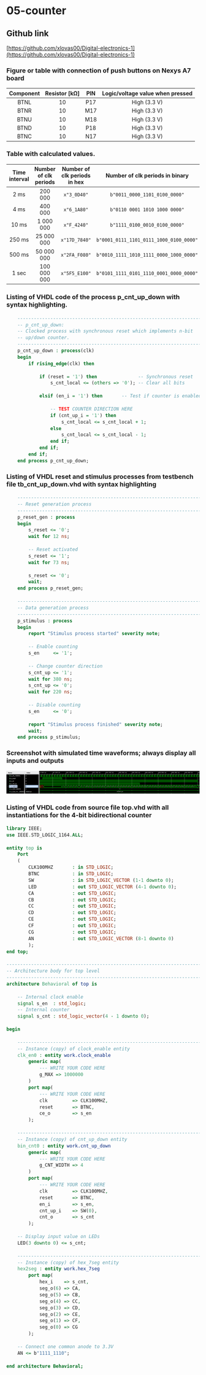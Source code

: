 # 05-counter
## Github link
[https://github.com/xlovas00/Digital-electronics-1](https://github.com/xlovas00/Digital-electronics-1)

### Figure or table with connection of push buttons on Nexys A7 board
| **Component** | **Resistor [kΩ]** | **PIN** | **Logic/voltage value when pressed** | 
| :-: | :-: | :-: | :-: |
| BTNL | 10 | P17 | High (3.3 V) |
| BTNR | 10 | M17 | High (3.3 V) |
| BTNU | 10 | M18 | High (3.3 V) |
| BTND | 10 | P18 | High (3.3 V) | 
| BTNC | 10 | N17 | High (3.3 V) |

### Table with calculated values.
   | **Time interval** | **Number of clk periods** | **Number of clk periods in hex** | **Number of clk periods in binary** |
   | :-: | :-: | :-: | :-: |
   | 2&nbsp;ms | 200 000 | `x"3_0D40"` | `b"0011_0000_1101_0100_0000"` |
   | 4&nbsp;ms | 400 000 | `x"6_1A80"` | `b"0110 0001 1010 1000 0000"` |
   | 10&nbsp;ms | 1 000 000 | `x"F_4240"` | `b"1111_0100_0010_0100_0000"` |
   | 250&nbsp;ms | 25 000 000 | `x"17D_7840"` | `b"0001_0111_1101_0111_1000_0100_0000"` |
   | 500&nbsp;ms | 50 000 000 | `x"2FA_F080"` | `b"0010_1111_1010_1111_0000_1000_0000"` |
   | 1&nbsp;sec | 100 000 000 | `x"5F5_E100"` | `b"0101_1111_0101_1110_0001_0000_0000"` |

### Listing of VHDL code of the process p_cnt_up_down with syntax highlighting.
```vhdl
    --------------------------------------------------------------------
    -- p_cnt_up_down:
    -- Clocked process with synchronous reset which implements n-bit 
    -- up/down counter.
    --------------------------------------------------------------------
    p_cnt_up_down : process(clk)
    begin
        if rising_edge(clk) then
        
            if (reset = '1') then               -- Synchronous reset
                s_cnt_local <= (others => '0'); -- Clear all bits

            elsif (en_i = '1') then       -- Test if counter is enabled
                
                -- TEST COUNTER DIRECTION HERE
                if (cnt_up_i = '1') then
                    s_cnt_local <= s_cnt_local + 1;
                else
                    s_cnt_local <= s_cnt_local - 1;
                end if;
            end if;
        end if;
    end process p_cnt_up_down;
```

### Listing of VHDL reset and stimulus processes from testbench file tb_cnt_up_down.vhd with syntax highlighting
```vhdl
    --------------------------------------------------------------------
    -- Reset generation process
    --------------------------------------------------------------------
    p_reset_gen : process
    begin
        s_reset <= '0';
        wait for 12 ns;
        
        -- Reset activated
        s_reset <= '1';
        wait for 73 ns;

        s_reset <= '0';
        wait;
    end process p_reset_gen;

    --------------------------------------------------------------------
    -- Data generation process
    --------------------------------------------------------------------
    p_stimulus : process
    begin
        report "Stimulus process started" severity note;

        -- Enable counting
        s_en     <= '1';
        
        -- Change counter direction
        s_cnt_up <= '1';
        wait for 380 ns;
        s_cnt_up <= '0';
        wait for 220 ns;

        -- Disable counting
        s_en     <= '0';

        report "Stimulus process finished" severity note;
        wait;
    end process p_stimulus;
```

### Screenshot with simulated time waveforms; always display all inputs and outputs
<img src="https://github.com/xlovas00/Digital-electronics-1/blob/main/Labs/05-counter/Images/timewaveforms.png">

### Listing of VHDL code from source file top.vhd with all instantiations for the 4-bit bidirectional counter
```vhdl
library IEEE;
use IEEE.STD_LOGIC_1164.ALL;

entity top is
    Port 
    ( 
        CLK100MHZ       : in STD_LOGIC;
        BTNC            : in STD_LOGIC;
        SW              : in STD_LOGIC_VECTOR (1-1 downto 0);
        LED             : out STD_LOGIC_VECTOR (4-1 downto 0);
        CA              : out STD_LOGIC;
        CB              : out STD_LOGIC;
        CC              : out STD_LOGIC;
        CD              : out STD_LOGIC;
        CE              : out STD_LOGIC;
        CF              : out STD_LOGIC;
        CG              : out STD_LOGIC;
        AN              : out STD_LOGIC_VECTOR (8-1 downto 0)
        );
end top;

------------------------------------------------------------------------
-- Architecture body for top level
------------------------------------------------------------------------
architecture Behavioral of top is

    -- Internal clock enable
    signal s_en  : std_logic;
    -- Internal counter
    signal s_cnt : std_logic_vector(4 - 1 downto 0);

begin

    --------------------------------------------------------------------
    -- Instance (copy) of clock_enable entity
    clk_en0 : entity work.clock_enable
        generic map(
            --- WRITE YOUR CODE HERE
            g_MAX => 1000000
        )
        port map(
            --- WRITE YOUR CODE HERE
            clk         => CLK100MHZ,
            reset       => BTNC,
            ce_o        => s_en   
        );

    --------------------------------------------------------------------
    -- Instance (copy) of cnt_up_down entity
    bin_cnt0 : entity work.cnt_up_down
        generic map(
            --- WRITE YOUR CODE HERE
            g_CNT_WIDTH => 4
        )
        port map(
            --- WRITE YOUR CODE HERE
            clk         => CLK100MHZ,    
            reset       => BTNC,
            en_i        => s_en,
            cnt_up_i    => SW(0),
            cnt_o       => s_cnt
        );

    -- Display input value on LEDs
    LED(3 downto 0) <= s_cnt;

    --------------------------------------------------------------------
    -- Instance (copy) of hex_7seg entity
    hex2seg : entity work.hex_7seg
        port map(
            hex_i    => s_cnt,
            seg_o(6) => CA,
            seg_o(5) => CB,
            seg_o(4) => CC,
            seg_o(3) => CD,
            seg_o(2) => CE,
            seg_o(1) => CF,
            seg_o(0) => CG
        );

    -- Connect one common anode to 3.3V
    AN <= b"1111_1110";

end architecture Behavioral;
```
